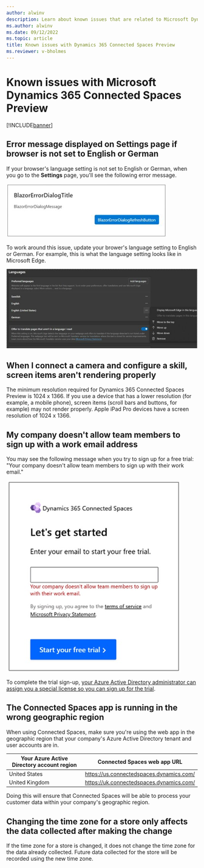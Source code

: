 ```yaml
---
author: alwinv
description: Learn about known issues that are related to Microsoft Dynamics 365 Connected Spaces Preview.
ms.author: alwinv
ms.date: 09/12/2022
ms.topic: article
title: Known issues with Dynamics 365 Connected Spaces Preview
ms.reviewer: v-bholmes
---
```


# Known issues with Microsoft Dynamics 365 Connected Spaces Preview

[!INCLUDE[banner](includes/banner.md)]

## Error message displayed on Settings page if browser is not set to English or German

If your browser's language setting is not set to English or German, when you go to the **Settings** page, you'll see the following error message. 

![Screenshot of error message.](media/known-issues-language-setting-error-message.JPG "Screenshot of error message")

To work around this issue, update your brower's language setting to English or German. For example, this is what the language setting looks like in Microsoft Edge.

![Screenshot of Edge browser language setting.](media/known-issues-language-setting-edge-browser.JPG "Screenshot of Edge browser language setting")

## When I connect a camera and configure a skill, screen items aren't rendering properly

The minimum resolution required for Dynamics 365 Connected Spaces Preview is 1024 x 1366. If you use a device that has a lower resolution (for example, a mobile phone), screen items (scroll bars and buttons, for example) may not render properly. Apple iPad Pro devices have a screen resolution of 1024 x 1366. 

## My company doesn't allow team members to sign up with a work email address

You may see the following message when you try to sign up for a free trial: "Your company doesn't allow team members to sign up with their work email." 

![Screenshot of Let's get started dialog box showing error message.](media/known-issues-trial-email.jpg "Screenshot of Let's get started dialog box showing error message")

To complete the trial sign-up, [your Azure Active Directory administrator can assign you a special license so you can sign up for the trial](trial-signup-admin.md). 

## The Connected Spaces app is running in the wrong geographic region

When using Connected Spaces, make sure you're using the web app in the geographic region that your company's Azure Active Directory tenant and user accounts are in.

| Your Azure Active Directory account region | Connected Spaces web app URL |
| --- | --- |
| United States | https://us.connectedspaces.dynamics.com/ |
| United Kingdom | https://uk.connectedspaces.dynamics.com/ |

Doing this will ensure that Connected Spaces will be able to process your customer data within your company's geographic region.

## Changing the time zone for a store only affects the data collected after making the change

If the time zone for a store is changed, it does not change the time zone for the data already collected. Future data collected for the store will be recorded using the new time zone.


